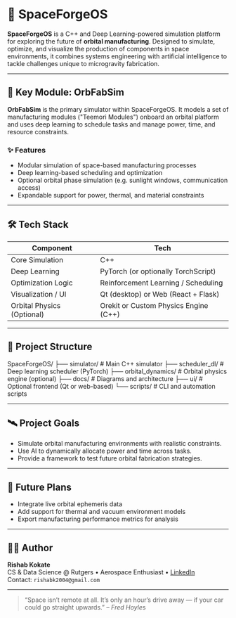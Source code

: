 # 🚀 SpaceForgeOS

**SpaceForgeOS** is a C++ and Deep Learning-powered simulation platform for exploring the future of **orbital manufacturing**. Designed to simulate, optimize, and visualize the production of components in space environments, it combines systems engineering with artificial intelligence to tackle challenges unique to microgravity fabrication.

---

## 🧠 Key Module: OrbFabSim

**OrbFabSim** is the primary simulator within SpaceForgeOS. It models a set of manufacturing modules ("Teemori Modules") onboard an orbital platform and uses deep learning to schedule tasks and manage power, time, and resource constraints.

### ✨ Features
- Modular simulation of space-based manufacturing processes
- Deep learning-based scheduling and optimization
- Optional orbital phase simulation (e.g. sunlight windows, communication access)
- Expandable support for power, thermal, and material constraints

---

## 🛠 Tech Stack

| Component              | Tech                                  |
|------------------------|---------------------------------------|
| Core Simulation        | C++                                   |
| Deep Learning          | PyTorch (or optionally TorchScript)   |
| Optimization Logic     | Reinforcement Learning / Scheduling   |
| Visualization / UI     | Qt (desktop) or Web (React + Flask)   |
| Orbital Physics (Optional) | Orekit or Custom Physics Engine (C++) |

---

## 📁 Project Structure
SpaceForgeOS/
├── simulator/ # Main C++ simulator
├── scheduler_dl/ # Deep learning scheduler (PyTorch)
├── orbital_dynamics/ # Orbital physics engine (optional)
├── docs/ # Diagrams and architecture
├── ui/ # Optional frontend (Qt or web-based)
└── scripts/ # CLI and automation scripts


---

## 🛰 Project Goals

- Simulate orbital manufacturing environments with realistic constraints.
- Use AI to dynamically allocate power and time across tasks.
- Provide a framework to test future orbital fabrication strategies.

---

## 📌 Future Plans

- Integrate live orbital ephemeris data
- Add support for thermal and vacuum environment models
- Export manufacturing performance metrics for analysis

---

## 🧑‍💻 Author

**Rishab Kokate**  
CS & Data Science @ Rutgers • Aerospace Enthusiast • [LinkedIn](https://www.linkedin.com/in/rishab-kokate-58a81722b/)  
Contact: `rishabk2004@gmail.com`

---

> “Space isn’t remote at all. It’s only an hour’s drive away — if your car could go straight upwards.” – *Fred Hoyle*s